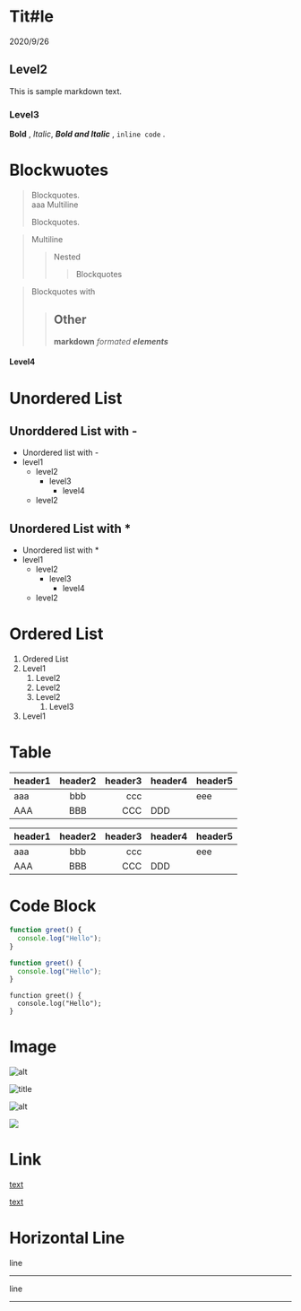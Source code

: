 # Tit#le

2020/9/26

## Level2

This is sample markdown text.

### Level3

**Bold** , _Italic_, **_Bold and Italic_** , `inline code` .

# Blockwuotes

> Blockquotes.  
> aaa
> Multiline
>
> Blockquotes.

> Multiline
>
> > Nested
> >
> > > Blockquotes

> Blockquotes with
>
> > ## Other
> >
> > **markdown** _formated_ **_elements_**

#### Level4

# Unordered List

## Unorddered List with -

- Unordered list with -
- level1
  - level2
    - level3
      - level4
  - level2

## Unordered List with \*

- Unordered list with \*
- level1
  - level2
    - level3
      - level4
  - level2

# Ordered List

1. Ordered List
1. Level1
   1. Level2
   2. Level2
   3. Level2
      1. Level3
1. Level1

# Table

| header1 | header2 | header3 | header4 | header5 |
| :------ | :-----: | ------: | ------- | ------- |
| aaa     |   bbb   |     ccc |         | eee     |
| AAA     |   BBB   |     CCC | DDD     |         |

| header1 | header2 | header3 | header4 | header5 |
| :------ | :-----: | ------: | ------- | ------- |
| aaa     |   bbb   |     ccc |         | eee     |
| AAA     |   BBB   |     CCC | DDD     |         |

# Code Block

```js:hello.js
function greet() {
  console.log("Hello");
}
```

```js
function greet() {
  console.log("Hello");
}
```

```
function greet() {
  console.log("Hello");
}
```

# Image

![alt](https://test-image-store.examle.com/test.png "title")

![](https://test-image-store.examle.com/test.png "title")

![alt](https://test-image-store.examle.com/test.png)

![](https://test-image-store.examle.com/test.png)

# Link

[text](https://test-image-store.examle.com)

[text](https://test-image-store.examle.com "title")

# Horizontal Line

line

---

line

---
